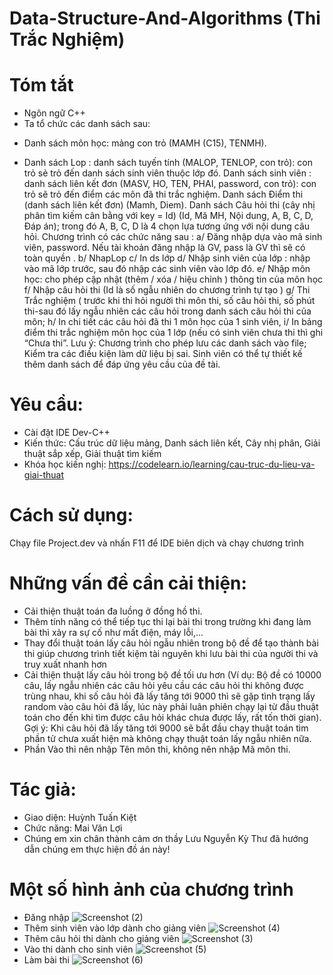 # Data-Structure-And-Algorithms (Thi Trắc Nghiệm)
# Tóm tắt
- Ngôn ngữ C++
- Ta tổ chức các danh sách sau:
* Danh sách môn học: mảng con trỏ (MAMH (C15), TENMH).
+ Danh sách Lop : danh sách tuyến tính (MALOP, TENLOP, con trỏ): con trỏ sẻ trỏ đến danh sách sinh viên thuộc lớp đó.
Danh sách sinh viên : danh sách liên kết đơn (MASV, HO, TEN, PHAI, password, con trỏ): con trỏ sẽ trỏ đến điểm các môn đã thi trắc nghiệm.
Danh sách Điểm thi (danh sách liên kết đơn) (Mamh, Diem).
Danh sách Câu hỏi thi (cây nhị phân tìm kiếm cân bằng với key = Id) (Id, Mă MH, Nội dung, A, B, C, D, Đáp án); trong đó A, B, C, D là 4 chọn lựa tương ứng với nội dung câu hỏi.
Chương trình có các chức năng sau : a/ Đăng nhập dựa vào mã sinh viên, password. Nếu tài khoản đăng nhập là GV, pass là GV thì sẽ có toàn quyền . b/ NhapLop c/ In ds lớp d/ Nhập sinh viên của lớp : nhập vào mã lớp trước, sau đó nhập các sinh viên vào lớp đó. e/ Nhập môn học: cho phép cập nhật (thêm / xóa / hiệu chỉnh ) thông tin của môn học f/ Nhập câu hỏi thi (Id là số ngẫu nhiên do chương trình tự tạo ) g/ Thi Trắc nghiệm ( trước khi thi hỏi người thi môn thi, số câu hỏi thi, số phút thi-sau đó lấy ngẫu nhiên các câu hỏi trong danh sách câu hỏi thi của môn; h/ In chi tiết các câu hỏi đã thi 1 môn học của 1 sinh viên, i/ In bảng điểm thi trắc nghiệm môn học của 1 lớp (nếu có sinh viên chưa thi thì ghi “Chưa thi”. Lưu ý: Chương trình cho phép lưu các danh sách vào file; Kiểm tra các điều kiện làm dữ liệu bị sai. Sinh viên có thể tự thiết kế thêm danh sách để đáp ứng yêu cầu của đề tài.
# Yêu cầu:
- Cài đặt IDE Dev-C++
- Kiến thức: Cấu trúc dữ liệu mảng, Danh sách liên kết, Cây nhị phân, Giải thuật sắp xếp, Giải thuật tìm kiếm
- Khóa học kiến nghị: https://codelearn.io/learning/cau-truc-du-lieu-va-giai-thuat
# Cách sử dụng:
Chạy file Project.dev và nhấn F11 để IDE biên dịch và chạy chương trình
# Những vấn đề cần cải thiện:
- Cải thiện thuật toán đa luồng ở đồng hồ thi.
- Thêm tính năng có thể tiếp tục thi lại bài thi trong trường khi đang làm bài thì xảy ra sự cố như mất điện, máy lỗi,...
- Thay đổi thuật toán lấy câu hỏi ngẫu nhiên trong bộ đề để tạo thành bài thi giúp chương trình tiết kiệm tài nguyên khi lưu bài thi của người thi và truy xuất nhanh hơn
- Cải thiện thuật lấy câu hỏi trong bộ đề tối ưu hơn (Ví dụ: Bộ đề có 10000 câu, lấy ngẫu nhiên các câu hỏi yêu cầu các câu hỏi thi không được trùng nhau, khi số câu hỏi đã lấy tăng tới 9000 thì sẽ gặp tình trạng lấy random vào câu hỏi đã lấy, lúc này phải luân phiên chạy lại từ đầu thuật toán cho đến khi tìm được câu hỏi khác chưa được lấy, rất tốn thời gian). Gợi ý: Khi câu hỏi đã lấy tăng tới 9000 sẽ bắt đầu chạy thuật toán tìm phần tử chưa xuất hiện mà không chạy thuật toán lấy ngẫu nhiên nữa.
- Phần Vào thi nên nhập Tên môn thi, không nên nhập Mã môn thi.
# Tác giả:
- Giao diện: Huỳnh Tuấn Kiệt
- Chức năng: Mai Văn Lợi
- Chúng em xin chân thành cảm ơn thầy Lưu Nguyễn Kỳ Thư đã hướng dẫn chúng em thực hiện đồ án này!
# Một số hình ảnh của chương trình
- Đăng nhập
![Screenshot (2)](https://user-images.githubusercontent.com/85224148/209391725-e77bba0e-524e-4fe6-815a-08713fa31240.png)
- Thêm sinh viên vào lớp dành cho giảng viên
![Screenshot (4)](https://user-images.githubusercontent.com/85224148/209391927-498881da-dff1-4306-9122-057d81d27c1c.png)
- Thêm câu hỏi thi dành cho giảng viên
![Screenshot (3)](https://user-images.githubusercontent.com/85224148/209391837-417e980d-adca-4018-a27b-ee138bc3e268.png)
- Vào thi dành cho sinh viên
![Screenshot (5)](https://user-images.githubusercontent.com/85224148/209391992-01c1ae4b-4f82-41bc-acd9-17aac3de8089.png)
- Làm bài thi
![Screenshot (6)](https://user-images.githubusercontent.com/85224148/209392053-47486f78-c941-4b09-ba28-1b33d0018de5.png)


